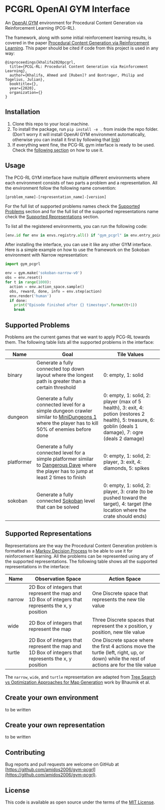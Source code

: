 # PCGRL OpenAI GYM Interface
An [OpenAI GYM](https://gym.openai.com/) environment for Procedural Content Generation via Reinforcement Learning (PCG-RL).

The framework, along with some initial reinforcement learning results, is covered in the paper [Procedural Content Generation via Reinforcement Learning](). This paper should be cited if code from this project is used in any way:
```
@inproceedings{khalifa2020pcgrl,
  title={PCGL-RL: Procedural Content Generation via Reinforcement Learning},
  author={Khalifa, Ahmed and [Ruben]? and Bontrager, Philip and Togelius, Julian},
  booktitle={},
  year={2020},
  organization={}
}
```

## Installation
1. Clone this repo to your local machine.
2. To install the package, run `pip install -e .` from inside the repo folder. (Don't worry it will install OpenAI GYM environment automatically, otherwise you can install it first by following that [link](https://github.com/openai/gym#installation))
3. If everything went fine, the PCG-RL gym interface is ready to be used. Check the [following section](https://github.com/amidos2006/gym-pcgrl#usage) on how to use it.

## Usage
The PCG-RL GYM interface have multiple different environments where each environment consists of two parts a problem and a representation. All the environment follow the following name convention:
```
[problem_name]-[representation_name]-[version]
```
For the full list of supported problems names check the [Supported Problems](https://github.com/amidos2006/gym-pcgrl#supported-problems) section and for the full list of the supported representations name check the [Supported Representations](https://github.com/amidos2006/gym-pcgrl#supported-representations) section.

To list all the registered environments, you can run the following code:
```python
[env.id for env in envs.registry.all() if "gym_pcgrl" in env.entry_point]
```

After installing the interface, you can use it like any other GYM interface. Here is a simple example on how to use the framework on the Sokoban environment with Narrow representation:

```python
import gym_pcgrl

env = gym.make('sokoban-narrow-v0')
obs = env.reset()
for t in range(1000):
  action = env.action_space.sample()
  obs, reward, done, info = env.step(action)
  env.render('human')
  if done:
    print("Episode finished after {} timesteps".format(t+1))
    break
```

## Supported Problems
Problems are the current games that we want to apply PCG-RL towards them. The following table lists all the supported problems in the interface:

| Name       | Goal                                                                                                                                                                        | Tile Values                                                                                                                                                |
|------------|-----------------------------------------------------------------------------------------------------------------------------------------------------------------------------|------------------------------------------------------------------------------------------------------------------------------------------------------------|
| binary     | Generate a fully connected top down layout where the longest path is greater than a certain threshold                                                                       | 0: empty, 1: solid                                                                                                                                         |
| dungeon    | Generate a fully connected level for a simple dungeon crawler similar to [MiniDungeons 1](http://minidungeons.com/) where the player has to kill 50% of enemies before done | 0: empty, 1: solid, 2: player (max of 5 health), 3: exit, 4: potion (restores 2 health), 5: treasure, 6: goblin (deals 1 damage), 7: ogre (deals 2 damage) |
| platformer | Generate a fully connected level for a simple platformer similar to [Dangerous Dave](http://www.dangerousdave.com) where the player has to jump at least 2 times to finish  | 0: empty, 1: solid, 2: player, 3: exit, 4: diamonds, 5: spikes                                                                                             |
| sokoban    | Generate a fully connected [Sokoban](https://en.wikipedia.org/wiki/Sokoban) level that can be solved                                                                        | 0: empty, 1: solid, 2: player, 3: crate (to be pushed toward the target), 4: target (the location where the crate should ends)                             |

## Supported Representations
Representations are the way the Procedural Content Generation problem is formatted as a [Markov Decision Process](https://en.wikipedia.org/wiki/Markov_decision_process) to be able to use it for reinforcement learning. All the problems can be represented using any of the supported representations. The following table shows all the supported representations in the interface:

| Name   | Observation Space                                                                                  | Action Space                                                                                                                             |
|--------|----------------------------------------------------------------------------------------------------|------------------------------------------------------------------------------------------------------------------------------------------|
| narrow | 2D Box of integers that represent the map and 1D Box of integers that represents the x, y position | One Discrete space that represents the new tile value                                                                                    |
| wide   | 2D Box of integers that represent the map                                                          | Three Discrete spaces that represent the x position, y position, new tile value                                                          |
| turtle | 2D Box of integers that represent the map and 1D Box of integers that represents the x, y position | One Discrete space where the first 4 actions move the turtle (left, right, up, or down) while the rest of actions are for the tile value |

The `narrow`, `wide`, and `turtle` representation are adapted from [Tree Search vs Optimization Approaches for Map Generation](https://arxiv.org/pdf/1903.11678.pdf) work by Bhaumik et al.

## Create your own environment
to be written

## Create your own representation
to be written

## Contributing
Bug reports and pull requests are welcome on GitHub at [https://github.com/amidos2006/gym-pcgrl](https://github.com/amidos2006/gym-pcgrl).

## License
This code is available as open source under the terms of the [MIT License](https://opensource.org/licenses/MIT).
